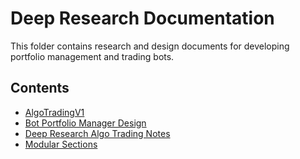 # Deep Research Documentation

This folder contains research and design documents for developing portfolio management and trading bots.

## Contents

- [AlgoTradingV1](AlgoTradingV1.md)
- [Bot Portfolio Manager Design](Bot-PortfolioManager-DeepResearch)
- [Deep Research Algo Trading Notes](DeepResearch_AlgoTrading)
- [Modular Sections](sections/README.md)
